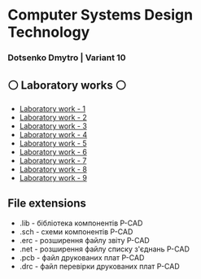 # Computer Systems Design Technology
### Dotsenko Dmytro | Variant 10 

## :white_circle: Laboratory works :white_circle:

- [Laboratory work - 1](labs/lab1) 
- [Laboratory work - 2](labs/lab2)
- [Laboratory work - 3](labs/lab3)
- [Laboratory work - 4](labs/lab4)
- [Laboratory work - 5](labs/lab5)
- [Laboratory work - 6](labs/lab6)
- [Laboratory work - 7](labs/lab7)
- [Laboratory work - 8](labs/lab8)
- [Laboratory work - 9](labs/lab9)

## File extensions
* .lib - бібліотека компонентів P-CAD
* .sch - схеми компонентів P-CAD
* .erc - розширення файлу звіту P-CAD
* .net - розширення файлу списку з'єднань P-CAD
* .pcb - файл друкованих плат P-CAD
* .drc - файл перевірки друкованих плат P-CAD
